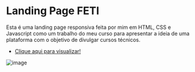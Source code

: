 # Landing Page FETI

Esta é uma landing page responsiva feita por mim em HTML, CSS e Javascript como um trabalho do meu curso para apresentar a ideia de uma plataforma com o objetivo de divulgar cursos técnicos.

* [Clique aqui para visualizar!](https://diogofrr.github.io/landing-page-feti/#cont-escolas)

![image](https://user-images.githubusercontent.com/104373811/220980025-29160419-8254-4405-9953-a76e516ba69a.png)
